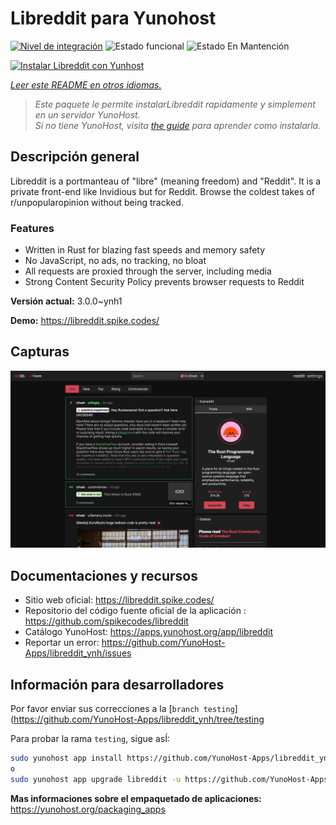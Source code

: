 <!--
Este archivo README esta generado automaticamente<https://github.com/YunoHost/apps/tree/master/tools/readme_generator>
No se debe editar a mano.
-->

# Libreddit para Yunohost

[![Nivel de integración](https://dash.yunohost.org/integration/libreddit.svg)](https://ci-apps.yunohost.org/ci/apps/libreddit/) ![Estado funcional](https://ci-apps.yunohost.org/ci/badges/libreddit.status.svg) ![Estado En Mantención](https://ci-apps.yunohost.org/ci/badges/libreddit.maintain.svg)

[![Instalar Libreddit con Yunhost](https://install-app.yunohost.org/install-with-yunohost.svg)](https://install-app.yunohost.org/?app=libreddit)

*[Leer este README en otros idiomas.](./ALL_README.md)*

> *Este paquete le permite instalarLibreddit rapidamente y simplement en un servidor YunoHost.*  
> *Si no tiene YunoHost, visita [the guide](https://yunohost.org/install) para aprender como instalarla.*

## Descripción general

Libreddit is a portmanteau of "libre" (meaning freedom) and "Reddit". It is a private front-end like Invidious but for Reddit. Browse the coldest takes of r/unpopularopinion without being tracked.

### Features

- Written in Rust for blazing fast speeds and memory safety
- No JavaScript, no ads, no tracking, no bloat
- All requests are proxied through the server, including media
- Strong Content Security Policy prevents browser requests to Reddit


**Versión actual:** 3.0.0~ynh1

**Demo:** <https://libreddit.spike.codes/>

## Capturas

![Captura de Libreddit](./doc/screenshots/screenshot.png)

## Documentaciones y recursos

- Sitio web oficial: <https://libreddit.spike.codes/>
- Repositorio del código fuente oficial de la aplicación : <https://github.com/spikecodes/libreddit>
- Catálogo YunoHost: <https://apps.yunohost.org/app/libreddit>
- Reportar un error: <https://github.com/YunoHost-Apps/libreddit_ynh/issues>

## Información para desarrolladores

Por favor enviar sus correcciones a la [`branch testing`](https://github.com/YunoHost-Apps/libreddit_ynh/tree/testing

Para probar la rama `testing`, sigue asÍ:

```bash
sudo yunohost app install https://github.com/YunoHost-Apps/libreddit_ynh/tree/testing --debug
o
sudo yunohost app upgrade libreddit -u https://github.com/YunoHost-Apps/libreddit_ynh/tree/testing --debug
```

**Mas informaciones sobre el empaquetado de aplicaciones:** <https://yunohost.org/packaging_apps>
